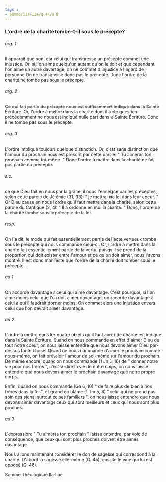 ```yaml
---
tags : 
- Summa/IIa-IIæ/q.44/a.8
---
```


### L'ordre de la charité tombe-t-il sous le précepte?

###### arg. 1
Il apparaît que non, car celui qui transgresse un précepte commet une injustice. Or, si l'on aime quelqu'un autant qu'on le doit et que cependant l'on aime un autre davantage, on ne commet d'injustice à l'égard de personne On ne transgresse donc pas le précepte. Donc l'ordre de la charité ne tombe pas sous le précepte. 

###### arg. 2
Ce qui fait partie du précepte nous est suffisamment indiqué dans la Sainte Écriture. Or, l'ordre à mettre dans la charité dont il a été question précédemment ne nous est indiqué nulle part dans la Sainte Écriture. Donc il ne tombe pas sous le précepte. 

###### arg. 3
L'ordre implique toujours quelque distinction. Or, c'est sans distinction que l'amour du prochain nous est prescrit par cette parole: " Tu aimeras ton prochain comme toi-même. " Donc l'ordre à mettre dans la charité ne fait pas partie du précepte. 

###### s.c.
ce que Dieu fait en nous par la grâce, il nous l'enseigne par les préceptes, selon cette parole de Jérémie (31, 33): " je mettrai ma loi dans leur coeur. " Or Dieu cause en nous l'ordre qu'il faut mettre dans la charité, selon cette parole du Cantique (2, 4): " Il a ordonné en moi la charité. " Donc, l'ordre de la charité tombe sous le précepte de la loi. 

###### resp.
On l'a dit, le mode qui fait essentiellement partie de l'acte vertueux tombe sous le précepte qui nous commande celui-ci. Or, l'ordre à mettre dans la charité fait essentiellement partie de la vertu, puisqu'il se prend de la proportion qui doit exister entre l'amour et ce qu'on doit aimer, nous l'avons montré. Il est donc manifeste que l'ordre de la charité doit tomber sous le précepte. 

###### ad 1
On accorde davantage à celui qui aime davantage. C'est pourquoi, si l'on aime moins celui que l'on doit aimer davantage, on accorde davantage à celui à qui il faudrait donner moins. On commet alors une injustice envers celui que l'on devrait aimer davantage. 

###### ad 2
L'ordre à mettre dans les quatre objets qu'il faut aimer de charité est indiqué dans la Sainte Écriture. Quand on nous commande en effet d'aimer Dieu de tout notre coeur, on nous laisse entendre que nous devons aimer Dieu par-dessus toute chose. Quand on nous commande d'aimer le prochain comme nous-même, on fait prévaloir l'amour de soi-même sur l'amour du prochain. De même encore, quand on nous commande (1 Jn 3, 16) de " donner notre vie pour nos frères ", c'est-à-dire la vie de notre corps, on nous laisse entendre que nous devons aimer le prochain davantage que notre propre corps. 

Enfin, quand on nous commande (Ga 6, 10) " de faire plus de bien à nos frères dans la foi ", et quand on blâme (1 Tm 5, 8) " celui qui ne prend pas soin des siens, surtout de ses familiers ", on nous laisse entendre que nous devons aimer davantage ceux qui sont meilleurs et ceux qui nous sont plus proches. 

###### ad 3
L'expression: " Tu aimeras ton prochain " laisse entendre, par voie de conséquence, que ceux qui sont plus proches doivent être aimés davantage. 

Nous allons maintenant considérer le don de sagesse qui correspond à la charité. D'abord la sagesse elle-même (Q. 45), ensuite le vice qui lui est opposé (Q. 46). 

Somme Théologique IIa-IIae 

